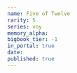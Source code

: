 ```yaml
---
name: Five of Twelve
rarity: 5
series: voy
memory_alpha:
bigbook_tier: -1
in_portal: true
date:
published: true
---
```



